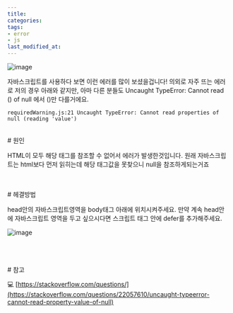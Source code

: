 ```yaml
---
title: 
categories:
tags:
- error
- js
last_modified_at:
---
```



![image](https://user-images.githubusercontent.com/79133602/136665431-4bd0ba6a-fe8b-4068-a112-977e35dae349.png)


자바스크립트를 사용하다 보면 이런 에러를 많이 보셨을겁니다! 의외로 자주 뜨는 에러로 저의 경우 아래와 같지만, 
아마 다른 분들도  Uncaught TypeError: Cannot read () of null 에서  ()만 다를거에요.

```
requiredWarning.js:21 Uncaught TypeError: Cannot read properties of null (reading 'value')
```

<br/>
# 원인

HTML이 모두 해당 태그를 참조할 수 없어서 에러가 발생한것입니다. 원래 자바스크립트는 html보다 먼저 읽히는데 해당 태그값을 못찾으니 null을 참조하게되는거죠




<br/>
<br/>
# 헤결방법 

head안의 자바스크립트영역을 body태그 아래에 위치시켜주세요. 
만약 계속 head안에 자바스크립트 영역을 두고 싶으시다면 스크립트 태그 안에 defer를 추가해주세요.

![image](https://user-images.githubusercontent.com/79133602/136665833-b0db3a76-06a8-486e-83e5-5e6b6284ff02.png)




<br/>
<br/>
<br/>
# 참고

💻 [https://stackoverflow.com/questions/](https://stackoverflow.com/questions/22057610/uncaught-typeerror-cannot-read-property-value-of-null)